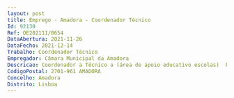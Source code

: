 ```yaml
--- 
layout: post
title: Emprego - Amadora - Coordenador Técnico
Id: 92130
Ref: OE202111/0654
DataAbertura: 2021-11-26
DataFecho: 2021-12-14
Trabalho: Coordenador Técnico
Empregador: Câmara Municipal da Amadora
Descricao: Coordenador a Técnico a (área de apoio educativo escolas)  Funções de chefia técnica e administrativa em uma subunidade orgânica ou equipa de suporte, por cujos resultados é responsável. Realização das atividades de programação e organização do trabalho do pessoal que coordena, segundo orientações e diretivas superiores. Execução de trabalhos de natureza técnica e administrativa de maior complexidade. Funções exercidas com relativo grau de autonomia e responsabilidade.
CodigoPostal: 2701-961 AMADORA
Concelho: Amadora
Distrito: Lisboa
--- 
```

